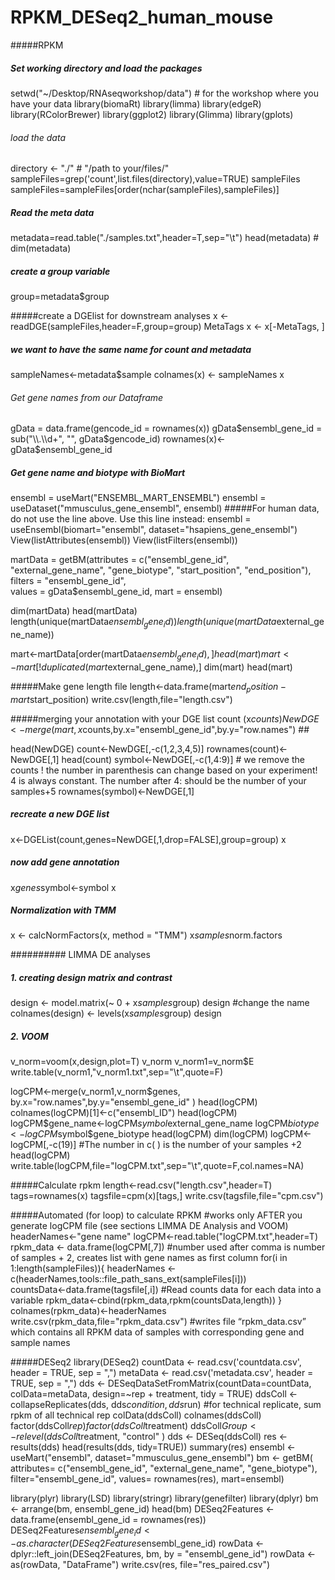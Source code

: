 # RPKM_DESeq2_human_mouse
#####RPKM
##### Set working directory and load the packages

setwd("~/Desktop/RNAseqworkshop/data") # for the workshop where you have your data
library(biomaRt)
library(limma)
library(edgeR)
library(RColorBrewer)
library(ggplot2)
library(Glimma)
library(gplots)

###### load the data
directory <- "./" # "/path to your/files/"
sampleFiles=grep('count',list.files(directory),value=TRUE)
sampleFiles	
sampleFiles=sampleFiles[order(nchar(sampleFiles),sampleFiles)]

##### Read the meta data
metadata=read.table("./samples.txt",header=T,sep="\t")
head(metadata) # 
dim(metadata)

##### create a group variable
group=metadata$group

#####create a DGElist for downstream analyses
x <- readDGE(sampleFiles,header=F,group=group)
MetaTags
x <- x[-MetaTags, ]

##### we want to have the same name for count and metadata
sampleNames<-metadata$sample
colnames(x) <- sampleNames
x

###### Get gene names from our Dataframe
gData = data.frame(gencode_id = rownames(x))
gData$ensembl_gene_id = sub("\\.\\d+", "", gData$gencode_id)
rownames(x)<-gData$ensembl_gene_id 

##### Get gene name and biotype with BioMart
ensembl = useMart("ENSEMBL_MART_ENSEMBL")
ensembl = useDataset("mmusculus_gene_ensembl", ensembl) 
#####For human data, do not use the line above. Use this line instead: ensembl = useEnsembl(biomart="ensembl", dataset="hsapiens_gene_ensembl")
View(listAttributes(ensembl))
View(listFilters(ensembl))

martData = getBM(attributes = c("ensembl_gene_id", 	"external_gene_name", "gene_biotype", "start_position", "end_position"),
                 filters = "ensembl_gene_id",		
                 values = gData$ensembl_gene_id,
                 mart  = ensembl)

dim(martData)
head(martData)
length(unique(martData$ensembl_gene_id))
length(unique(martData$external_gene_name))

mart<-martData[order(martData$ensembl_gene_id),]  
head(mart)
mart <- mart[!duplicated(mart$external_gene_name),]
dim(mart)
head(mart)

#####Make gene length file
length<-data.frame(mart$end_position - mart$start_position)
write.csv(length,file="length.csv")

#####merging your annotation with your DGE list count (x$counts)
NewDGE<-merge(mart,x$counts,by.x="ensembl_gene_id",by.y="row.names") ##

head(NewDGE)
count<-NewDGE[,-c(1,2,3,4,5)] 
rownames(count)<-NewDGE[,1]
head(count)
symbol<-NewDGE[,-c(1,4:9)] # we remove the counts ! the number in parenthesis can change based on your experiment! 4 is always constant. The number after 4: should be the number of your samples+5
rownames(symbol)<-NewDGE[,1]


##### recreate a new DGE list 
x<-DGEList(count,genes=NewDGE[,1,drop=FALSE],group=group)
x 
##### now add gene annotation
x$genes$symbol<-symbol
x

##### Normalization with TMM
x <- calcNormFactors(x, method = "TMM")
x$samples$norm.factors


########## LIMMA DE analyses
##### 1. creating design matrix and contrast

design <- model.matrix(~ 0 + x$samples$group)
design
#change the name
colnames(design) <- levels(x$samples$group)
design

##### 2. VOOM
v_norm=voom(x,design,plot=T)
v_norm
v_norm1=v_norm$E
write.table(v_norm1,"v_norm1.txt",sep="\t",quote=F)

logCPM<-merge(v_norm1,v_norm$genes, by.x="row.names",by.y="ensembl_gene_id" )
head(logCPM) 
colnames(logCPM)[1]<-c("ensembl_ID")
head(logCPM)
logCPM$gene_name<-logCPM$symbol$external_gene_name
logCPM$biotype<-logCPM$symbol$gene_biotype
head(logCPM)
dim(logCPM)
logCPM<-logCPM[,-c(19)] #The number in c( ) is the number of your samples +2 
head(logCPM)
write.table(logCPM,file="logCPM.txt",sep="\t",quote=F,col.names=NA)

#####Calculate rpkm
length<-read.csv("length.csv",header=T) 
tags=rownames(x)
tagsfile=cpm(x)[tags,]
write.csv(tagsfile,file="cpm.csv")

#####Automated (for loop) to calculate RPKM
#works only AFTER you generate logCPM file (see sections LIMMA DE Analysis and VOOM)
headerNames<-"gene name" 
logCPM<-read.table("logCPM.txt",header=T) 
rpkm_data <- data.frame(logCPM[,7])	#number used after comma is number of samples + 2, creates list with gene names as first column
for(i in 1:length(sampleFiles)){
  headerNames <- c(headerNames,tools::file_path_sans_ext(sampleFiles[i]))  
  countsData<-data.frame(tagsfile[,i]) #Read counts data for each data into a variable
  rpkm_data<-cbind(rpkm_data,rpkm(countsData,length)) 
}
colnames(rpkm_data)<-headerNames 
write.csv(rpkm_data,file="rpkm_data.csv") #writes file “rpkm_data.csv” which contains all RPKM data of samples with corresponding gene and sample names

#####DESeq2
library(DESeq2)
countData <- read.csv('countdata.csv', header = TRUE, sep = ",")
metaData <- read.csv('metadata.csv', header = TRUE, sep = ",")
dds <- DESeqDataSetFromMatrix(countData=countData, 
                              colData=metaData, 
                              design=~rep + treatment, tidy = TRUE)
ddsColl <- collapseReplicates(dds, dds$condition, dds$run) #for technical replicate, sum rpkm of all technical rep
colData(ddsColl)
colnames(ddsColl)
factor(ddsColl$rep)
factor(ddsColl$treatment)
ddsColl$Group <- relevel( ddsColl$treatment, "control" )
dds <- DESeq(ddsColl)
res <- results(dds)
head(results(dds, tidy=TRUE))
summary(res)
ensembl <- useMart("ensembl", dataset="mmusculus_gene_ensembl")
bm <- getBM(
  attributes=
    c("ensembl_gene_id", "external_gene_name", "gene_biotype"),
  filter="ensembl_gene_id",
  values= rownames(res),
  mart=ensembl)

library(plyr)
library(LSD)
library(stringr)
library(genefilter)
library(dplyr)
bm <- arrange(bm, ensembl_gene_id)
head(bm)
DESeq2Features <- data.frame(ensembl_gene_id = rownames(res))
DESeq2Features$ensembl_gene_id <- as.character(DESeq2Features$ensembl_gene_id)
rowData <- dplyr::left_join(DESeq2Features, bm, by = "ensembl_gene_id")
rowData <- as(rowData, "DataFrame")
write.csv(res, file="res_paired.csv")

